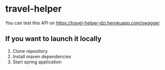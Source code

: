 # travel-helper

You can test this API on https://travel-helper-dzi.herokuapp.com/swagger


## If you want to launch it locally

1. Clone repository
2. Install maven dependencies
3. Start spring application